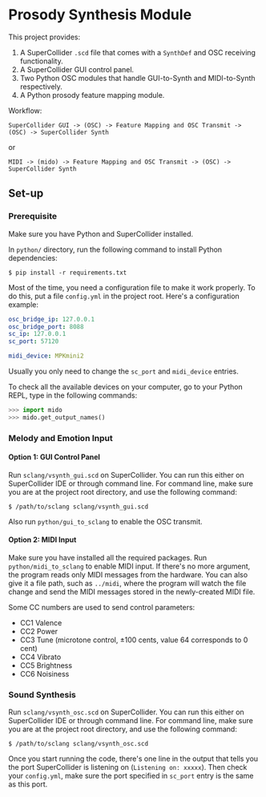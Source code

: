 # Prosody Synthesis Module

This project provides:
1. A SuperCollider `.scd` file that comes with a `SynthDef` and OSC receiving
   functionality.
3. A SuperCollider GUI control panel.
2. Two Python OSC modules that handle GUI-to-Synth and MIDI-to-Synth respectively.
3. A Python prosody feature mapping module.

Workflow:
```
SuperCollider GUI -> (OSC) -> Feature Mapping and OSC Transmit -> (OSC) -> SuperCollider Synth
```
or
```
MIDI -> (mido) -> Feature Mapping and OSC Transmit -> (OSC) -> SuperCollider Synth
```

## Set-up

### Prerequisite
Make sure you have Python and SuperCollider installed.

In `python/` directory, run the following command to install Python dependencies:
``` shell
$ pip install -r requirements.txt
```

Most of the time, you need a configuration file to make it work properly. To do
this, put a file `config.yml` in the project root. Here's a configuration
example:

``` yaml
osc_bridge_ip: 127.0.0.1
osc_bridge_port: 8088
sc_ip: 127.0.0.1
sc_port: 57120

midi_device: MPKmini2
```

Usually you only need to change the `sc_port` and `midi_device` entries.

To check all the available devices on your computer, go to your Python REPL,
type in the following commands:

``` python
>>> import mido
>>> mido.get_output_names()
```

### Melody and Emotion Input

#### Option 1: GUI Control Panel

Run `sclang/vsynth_gui.scd` on SuperCollider. You can run this either on
SuperCollider IDE or through command line. For command line, make sure you are
at the project root directory, and use the following command:

``` shell
$ /path/to/sclang sclang/vsynth_gui.scd
```

Also run `python/gui_to_sclang` to enable the OSC transmit.

#### Option 2: MIDI Input

Make sure you have installed all the required packages. Run
`python/midi_to_sclang` to enable MIDI input. If there's no more argument, the
program reads only MIDI messages from the hardware. You can also give it a file
path, such as `../midi`, where the program will watch the file change and send
the MIDI messages stored in the newly-created MIDI file.

Some CC numbers are used to send control parameters:
- CC1 Valence
- CC2 Power
- CC3 Tune (microtone control, ±100 cents, value 64 corresponds to 0 cent)
- CC4 Vibrato
- CC5 Brightness
- CC6 Noisiness

### Sound Synthesis

Run `sclang/vsynth_osc.scd` on SuperCollider. You can run this either on
SuperCollider IDE or through command line. For command line, make sure you are
at the project root directory, and use the following command:

``` shell
$ /path/to/sclang sclang/vsynth_osc.scd
```

Once you start running the code, there's one line in the output that tells you
the port SuperCollider is listening on (`Listening on: xxxxx`). Then check your
`config.yml`, make sure the port specified in `sc_port` entry is the same as
this port.
